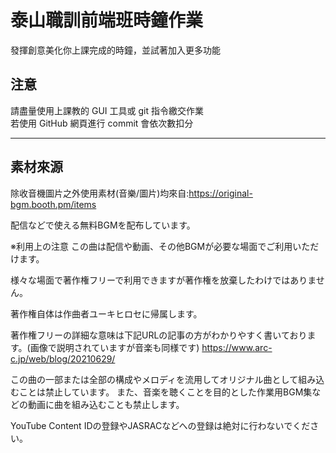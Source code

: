 # 泰山職訓前端班時鐘作業
發揮創意美化你上課完成的時鐘，並試著加入更多功能  

## 注意
請盡量使用上課教的 GUI 工具或 git 指令繳交作業  
若使用 GitHub 網頁進行 commit 會依次數扣分

-----------------------------------------------------------------------

## 素材來源
除收音機圖片之外使用素材(音樂/圖片)均來自:https://original-bgm.booth.pm/items


配信などで使える無料BGMを配布しています。

※利用上の注意
この曲は配信や動画、その他BGMが必要な場面でご利用いただけます。

様々な場面で著作権フリーで利用できますが著作権を放棄したわけではありません。

著作権自体は作曲者ユーキヒロセに帰属します。

著作権フリーの詳細な意味は下記URLの記事の方がわかりやすく書いております。(画像で説明されていますが音楽も同様です)
https://www.arc-c.jp/web/blog/20210629/


この曲の一部または全部の構成やメロディを流用してオリジナル曲として組み込むことは禁止しています。
また、音楽を聴くことを目的とした作業用BGM集などの動画に曲を組み込むことも禁止します。

YouTube Content IDの登録やJASRACなどへの登録は絶対に行わないでください。